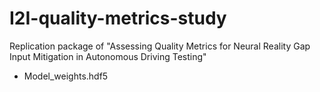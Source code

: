 # I2I-quality-metrics-study
Replication package of "Assessing Quality Metrics for Neural Reality Gap Input Mitigation in Autonomous Driving Testing"

- Model_weights.hdf5

